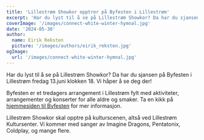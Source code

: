```yaml
---
title: 'Lillestrøm Showkor opptrer på Byfesten i Lillestrøm'
excerpt: 'Har du lyst til å se på Lillestrøm Showkor? Da har du sjansen på Byfesten i Lillestrøm fredag 13.juni klokken 18. Vi håper å se deg der!'
coverImage: '/images/connect-white-winter-hymnal.jpg'
date: '2024-05-30'
author:
  name: Eirik Reksten
  picture: '/images/authors/eirik_reksten.jpg'
ogImage:
  url: '/images/connect-white-winter-hymnal.jpg'
---
```


Har du lyst til å se på Lillestrøm Showkor? Da har du sjansen på Byfesten i Lillestrøm fredag 13.juni klokken 18. Vi håper å se deg der!

Byfesten er et tredagers arrangement i Lillestrøm fylt med aktiviteter, arrangementer og konserter for alle aldre og smaker. Ta en kikk på [hjemmesiden til Byfesten](https://www.byfesten.no/) for mer informasjon.

Lillestrøm Showkor skal opptre på kulturscenen, altså ved Lillestrøm Kultursenter. Vi kommer med sanger av Imagine Dragons, Pentatonix, Coldplay, og mange flere.
